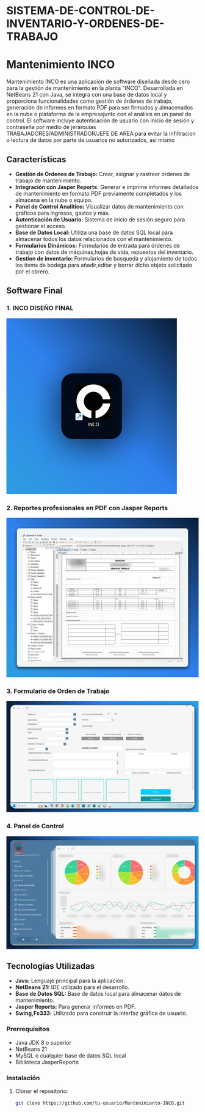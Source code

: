 # SISTEMA-DE-CONTROL-DE-INVENTARIO-Y-ORDENES-DE-TRABAJO
# Mantenimiento INCO 

Mantenimiento INCO es una aplicación de software diseñada desde cero para la gestión de mantenimiento en la planta "INCO". Desarrollada en NetBeans 21 con Java, se integra con una base de datos local y proporciona funcionalidades como gestión de órdenes de trabajo, generación de informes en formato PDF para ser firmados y almacenados en la nube o plataforma de la empresajunto con el análisis en un panel de control. El software incluye autenticación de usuario con inicio de sesión y contraseña por medio de jerarquias TRABAJADORES/ADMINISTRADOR/JEFE DE AREA para evitar la infiltracion o lectura de datos por parte de usuarios no autorizados, asi mismo 

## Características
- **Gestión de Órdenes de Trabajo:** Crear, asignar y rastrear órdenes de trabajo de mantenimiento.
- **Integración con Jasper Reports:** Generar e imprime informes detallados de mantenimiento en formato PDF previamente completados y los almacena en la nube o equipo.
- **Panel de Control Analítico:** Visualizar datos de mantenimiento con gráficos para ingresos, gastos y más.
- **Autenticación de Usuario:** Sistema de inicio de sesión seguro para gestionar el acceso.
- **Base de Datos Local:** Utiliza una base de datos SQL local para almacenar todos los datos relacionados con el mantenimiento.
- **Formularios Dinámicos:** Formularios de entrada para órdenes de trabajo con datos de máquinas,hojas de vida, repuestos del inventario.
- **Gestion de inventario:** Formularios de busqueda y alojamiento de todos los items de bodega para añadir,editar y borrar dicho objeto solicitado por el obrero.
## Software Final 
### 1. INCO DISEÑO FINAL
![VECTOR](./imagenes/logo.png)

### 2. Reportes profesionales en PDF con Jasper Reports
![Reporte Jasper](./imagenes/reporte_jasper.jpeg)

### 3. Formulario de Orden de Trabajo
![Formulario Orden de Trabajo](./imagenes/formulario_orden.png)

### 4. Panel de Control 
![Panel de Control](./imagenes/dashboard.png)

## Tecnologías Utilizadas
- **Java:** Lenguaje principal para la aplicación.
- **NetBeans 21:** IDE utilizado para el desarrollo.
- **Base de Datos SQL:** Base de datos local para almacenar datos de mantenimiento.
- **Jasper Reports:** Para generar informes en PDF.
- **Swing,Fx333:** Utilizado para construir la interfaz gráfica de usuario.



### Prerrequisitos
- Java JDK 8 o superior
- NetBeans 21
- MySQL o cualquier base de datos SQL local
- Biblioteca JasperReports

### Instalación
1. Clonar el repositorio:
   ```bash
   git clone https://github.com/tu-usuario/Mantenimiento-INCO.git
